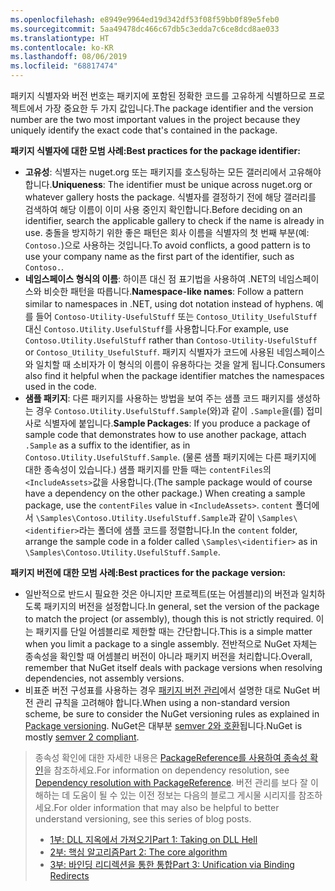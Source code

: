 ```yaml
---
ms.openlocfilehash: e8949e9964ed19d342df53f08f59bb0f89e5feb0
ms.sourcegitcommit: 5aa49478dc466c67db5c3edda7c6ce8dcd8ae033
ms.translationtype: HT
ms.contentlocale: ko-KR
ms.lasthandoff: 08/06/2019
ms.locfileid: "68817474"
---
```

<span data-ttu-id="c941e-101">패키지 식별자와 버전 번호는 패키지에 포함된 정확한 코드를 고유하게 식별하므로 프로젝트에서 가장 중요한 두 가지 값입니다.</span><span class="sxs-lookup"><span data-stu-id="c941e-101">The package identifier and the version number are the two most important values in the project because they uniquely identify the exact code that's contained in the package.</span></span>

<span data-ttu-id="c941e-102">**패키지 식별자에 대한 모범 사례:**</span><span class="sxs-lookup"><span data-stu-id="c941e-102">**Best practices for the package identifier:**</span></span>

- <span data-ttu-id="c941e-103">**고유성**: 식별자는 nuget.org 또는 패키지를 호스팅하는 모든 갤러리에서 고유해야 합니다.</span><span class="sxs-lookup"><span data-stu-id="c941e-103">**Uniqueness**: The identifier must be unique across nuget.org or whatever gallery hosts the package.</span></span> <span data-ttu-id="c941e-104">식별자를 결정하기 전에 해당 갤러리를 검색하여 해당 이름이 이미 사용 중인지 확인합니다.</span><span class="sxs-lookup"><span data-stu-id="c941e-104">Before deciding on an identifier, search the applicable gallery to check if the name is already in use.</span></span> <span data-ttu-id="c941e-105">충돌을 방지하기 위한 좋은 패턴은 회사 이름을 식별자의 첫 번째 부분(예: `Contoso.`)으로 사용하는 것입니다.</span><span class="sxs-lookup"><span data-stu-id="c941e-105">To avoid conflicts, a good pattern is to use your company name as the first part of the identifier, such as `Contoso.`.</span></span>
- <span data-ttu-id="c941e-106">**네임스페이스 형식의 이름**: 하이픈 대신 점 표기법을 사용하여 .NET의 네임스페이스와 비슷한 패턴을 따릅니다.</span><span class="sxs-lookup"><span data-stu-id="c941e-106">**Namespace-like names**: Follow a pattern similar to namespaces in .NET, using dot notation instead of hyphens.</span></span> <span data-ttu-id="c941e-107">예를 들어 `Contoso-Utility-UsefulStuff` 또는 `Contoso_Utility_UsefulStuff` 대신 `Contoso.Utility.UsefulStuff`를 사용합니다.</span><span class="sxs-lookup"><span data-stu-id="c941e-107">For example, use `Contoso.Utility.UsefulStuff` rather than `Contoso-Utility-UsefulStuff` or `Contoso_Utility_UsefulStuff`.</span></span> <span data-ttu-id="c941e-108">패키지 식별자가 코드에 사용된 네임스페이스와 일치할 때 소비자가 이 형식의 이름이 유용하다는 것을 알게 됩니다.</span><span class="sxs-lookup"><span data-stu-id="c941e-108">Consumers also find it helpful when the package identifier matches the namespaces used in the code.</span></span>
- <span data-ttu-id="c941e-109">**샘플 패키지**: 다른 패키지를 사용하는 방법을 보여 주는 샘플 코드 패키지를 생성하는 경우 `Contoso.Utility.UsefulStuff.Sample`(와)과 같이 `.Sample`을(를) 접미사로 식별자에 붙입니다.</span><span class="sxs-lookup"><span data-stu-id="c941e-109">**Sample Packages**: If you produce a package of sample code that demonstrates how to use another package, attach `.Sample` as a suffix to the identifier, as in `Contoso.Utility.UsefulStuff.Sample`.</span></span> <span data-ttu-id="c941e-110">(물론 샘플 패키지에는 다른 패키지에 대한 종속성이 있습니다.) 샘플 패키지를 만들 때는 `contentFiles`의 `<IncludeAssets>`값을 사용합니다.</span><span class="sxs-lookup"><span data-stu-id="c941e-110">(The sample package would of course have a dependency on the other package.) When creating a sample package, use the `contentFiles` value in `<IncludeAssets>`.</span></span> <span data-ttu-id="c941e-111">`content` 폴더에서 `\Samples\Contoso.Utility.UsefulStuff.Sample`과 같이 `\Samples\<identifier>`라는 폴더에 샘플 코드를 정렬합니다.</span><span class="sxs-lookup"><span data-stu-id="c941e-111">In the `content` folder, arrange the sample code in a folder called `\Samples\<identifier>` as in `\Samples\Contoso.Utility.UsefulStuff.Sample`.</span></span>

<span data-ttu-id="c941e-112">**패키지 버전에 대한 모범 사례:**</span><span class="sxs-lookup"><span data-stu-id="c941e-112">**Best practices for the package version:**</span></span>

- <span data-ttu-id="c941e-113">일반적으로 반드시 필요한 것은 아니지만 프로젝트(또는 어셈블리)의 버전과 일치하도록 패키지의 버전을 설정합니다.</span><span class="sxs-lookup"><span data-stu-id="c941e-113">In general, set the version of the package to match the project (or assembly), though this is not strictly required.</span></span> <span data-ttu-id="c941e-114">이는 패키지를 단일 어셈블리로 제한할 때는 간단합니다.</span><span class="sxs-lookup"><span data-stu-id="c941e-114">This is a simple matter when you limit a package to a single assembly.</span></span> <span data-ttu-id="c941e-115">전반적으로 NuGet 자체는 종속성을 확인할 때 어셈블리 버전이 아니라 패키지 버전을 처리합니다.</span><span class="sxs-lookup"><span data-stu-id="c941e-115">Overall, remember that NuGet itself deals with package versions when resolving dependencies, not assembly versions.</span></span>
- <span data-ttu-id="c941e-116">비표준 버전 구성표를 사용하는 경우 [패키지 버전 관리](../../reference/package-versioning.md)에서 설명한 대로 NuGet 버전 관리 규칙을 고려해야 합니다.</span><span class="sxs-lookup"><span data-stu-id="c941e-116">When using a non-standard version scheme, be sure to consider the NuGet versioning rules as explained in [Package versioning](../../reference/package-versioning.md).</span></span> <span data-ttu-id="c941e-117">NuGet은 대부분 [semver 2와 호환](../../reference/package-versioning.md#semantic-versioning-200)됩니다.</span><span class="sxs-lookup"><span data-stu-id="c941e-117">NuGet is mostly [semver 2 compliant](../../reference/package-versioning.md#semantic-versioning-200).</span></span>

> <span data-ttu-id="c941e-118">종속성 확인에 대한 자세한 내용은 [PackageReference를 사용하여 종속성 확인](../../consume-packages/dependency-resolution.md#dependency-resolution-with-packagereference)을 참조하세요.</span><span class="sxs-lookup"><span data-stu-id="c941e-118">For information on dependency resolution, see [Dependency resolution with PackageReference](../../consume-packages/dependency-resolution.md#dependency-resolution-with-packagereference).</span></span> <span data-ttu-id="c941e-119">버전 관리를 보다 잘 이해하는 데 도움이 될 수 있는 이전 정보는 다음의 블로그 게시물 시리지를 참조하세요.</span><span class="sxs-lookup"><span data-stu-id="c941e-119">For older information that may also be helpful to better understand versioning, see this series of blog posts.</span></span>
>
> - [<span data-ttu-id="c941e-120">1부: DLL 지옥에서 가져오기</span><span class="sxs-lookup"><span data-stu-id="c941e-120">Part 1: Taking on DLL Hell</span></span>](http://blog.davidebbo.com/2011/01/nuget-versioning-part-1-taking-on-dll.html)
> - [<span data-ttu-id="c941e-121">2부: 핵심 알고리즘</span><span class="sxs-lookup"><span data-stu-id="c941e-121">Part 2: The core algorithm</span></span>](http://blog.davidebbo.com/2011/01/nuget-versioning-part-2-core-algorithm.html)
> - [<span data-ttu-id="c941e-122">3부: 바인딩 리디렉션을 통한 통합</span><span class="sxs-lookup"><span data-stu-id="c941e-122">Part 3: Unification via Binding Redirects</span></span>](http://blog.davidebbo.com/2011/01/nuget-versioning-part-3-unification-via.html)